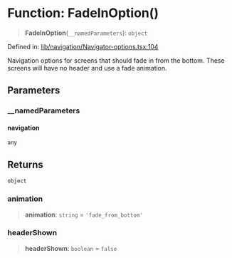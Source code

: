 # Function: FadeInOption()

> **FadeInOption**(`__namedParameters`): `object`

Defined in: [lib/navigation/Navigator-options.tsx:104](https://github.com/aldesgroup/goaldn/blob/850e22fffd19501920628173674ada43cba9a29a/lib/navigation/Navigator-options.tsx#L104)

Navigation options for screens that should fade in from the bottom.
These screens will have no header and use a fade animation.

## Parameters

### \_\_namedParameters

#### navigation

`any`

## Returns

`object`

### animation

> **animation**: `string` = `'fade_from_bottom'`

### headerShown

> **headerShown**: `boolean` = `false`
